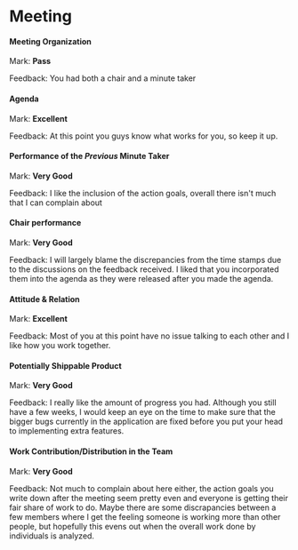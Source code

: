 # Meeting

#### Meeting Organization

Mark: **Pass**

Feedback: You had both a chair and a minute taker


#### Agenda 

Mark: **Excellent**

Feedback: At this point you guys know what works for you, so keep it up.


#### Performance of the *Previous* Minute Taker

Mark: **Very Good**

Feedback: I like the inclusion of the action goals, overall there isn't much that I can complain about


#### Chair performance

Mark: **Very Good**

Feedback: I will largely blame the discrepancies from the time stamps due to the discussions on the feedback received. I liked that you incorporated them into the agenda as they were released after you made the agenda.


#### Attitude & Relation

Mark: **Excellent**

Feedback: Most of you at this point have no issue talking to each other and I like how you work together.


#### Potentially Shippable Product

Mark: **Very Good**

Feedback: I really like the amount of progress you had. Although you still have a few weeks, I would keep an eye on the time to make sure that the bigger bugs currently in the application are fixed before you put your head to implementing extra features.


#### Work Contribution/Distribution in the Team

Mark: **Very Good**

Feedback: Not much to complain about here either, the action goals you write down after the meeting seem pretty even and everyone is getting their fair share of work to do. Maybe there are some discrapancies between a few members where I get the feeling someone is working more than other people, but hopefully this evens out when the overall work done by individuals is analyzed.

